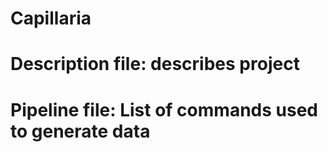 # Capillaria
# Description file: describes project
# Pipeline file: List of commands used to generate data
